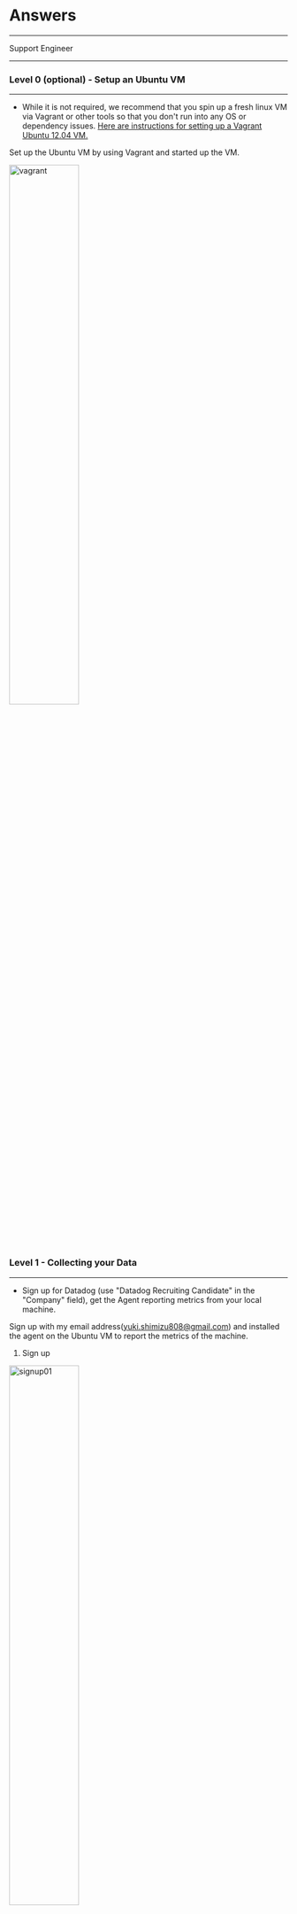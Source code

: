# Answers
___

Support Engineer
___


### Level 0 (optional) - Setup an Ubuntu VM
---

* While it is not required, we recommend that you spin up a fresh linux VM via Vagrant or other tools so that you don't run into any OS or dependency issues. [Here are instructions for setting up a Vagrant Ubuntu 12.04 VM.](https://www.vagrantup.com/docs/getting-started/)

Set up the Ubuntu VM by using Vagrant and started up the VM.

<img src="https://raw.githubusercontent.com/yuki0808/Images/master/20170902/20170902_000.png" width="50%" height="50%" alt="vagrant" title="vagrant">

### Level 1 - Collecting your Data
---
* Sign up for Datadog (use "Datadog Recruiting Candidate" in the "Company" field), get the Agent reporting metrics from your local machine.

Sign up with my email address(yuki.shimizu808@gmail.com) and installed the agent on the Ubuntu VM to report the metrics of the machine.


1. Sign up

<img src="https://raw.githubusercontent.com/yuki0808/Images/master/20170902/20170902_001_01.png" width="50%" height="50%" alt="signup01" title="signup01">

2. Installed Agent
 
Get API Key

<img src="https://raw.githubusercontent.com/yuki0808/Images/master/20170902/20170902_003.png" width="50%" height="50%" alt="installagent02" title="installagent02">

 Install Agent on VM

<img src="https://raw.githubusercontent.com/yuki0808/Images/master/20170902/20170902_004.png" width="50%" height="50%" alt="installagent03" title="installagent03">

<img src="https://raw.githubusercontent.com/yuki0808/Images/master/20170902/20170902_005.png" width="50%" height="50%" alt="installagent04" title="installagent04">

3. Dashboad Report Screen
 
  <img src="https://raw.githubusercontent.com/yuki0808/Images/master/20170902/20170902_006.png" width="50%" height="50%" alt="dashboard01" title="dashboard01">
 
  <img src="https://raw.githubusercontent.com/yuki0808/Images/master/20170902/20170902_007.png" width="50%" height="50%" alt="dashboard02" title="dashboard02">
 


* Bonus question: In your own words, what is the Agent?

The Datadog Agent is a software which developed in Python language and runs on various platforms such as Windows, Linux(CentOS, RedHat, Ubuntu...), and MacOS.
It collects the machine's system resources, data, metric, and events (e.g. CPU, Memory, Disk IO, Networking Usage) .
The agent gathers the machine's data and send the data to Datadog to monitor the machine's performance.


* Add tags in the Agent config file and show us a screenshot of your host and its tags on the Host Map page in Datadog.

1. Edit Agent config File

Agent config file on the VM

```
/etc/dd-agent/datadog.conf
```

Edit the config file to add tags.

  <img src="https://raw.githubusercontent.com/yuki0808/Images/master/20170902/20170902_008_01.png" width="50%" height="50%" alt="conffile01" title="conffile01">
 
  <img src="https://raw.githubusercontent.com/yuki0808/Images/master/20170902/20170902_008_02.png" width="50%" height="50%" alt="conffile02" title="conffile02">

Diff result of between the original file and edited file

  <img src="https://raw.githubusercontent.com/yuki0808/Images/master/20170902/20170902_008_03.png" width="50%" height="50%" alt="conffile03" title="conffile03">


2. Edit Agent config File

Before add the tags.

<img src="https://raw.githubusercontent.com/yuki0808/Images/master/20170902/20170902_008.png" width="50%" height="50%" alt="conffile04" title="conffile04">

After add the tags.

<img src="https://raw.githubusercontent.com/yuki0808/Images/master/20170902/20170902_009.png" width="50%" height="50%" alt="conffile05" title="conffile05">

* Install a database on your machine (MongoDB, MySQL, or PostgreSQL) and then install the respective Datadog integration for that database.

1. Install MySQL Datbase on the VM.

<img src="https://raw.githubusercontent.com/yuki0808/Images/master/20170902/20170902_010.png" width="50%" height="50%" alt="mysql01" title="mysql01">

<img src="https://raw.githubusercontent.com/yuki0808/Images/master/20170902/20170902_011.png" width="50%" height="50%" alt="mysql02" title="mysql02">


2. Install the respective Datadog integration for MySQL. 
 
Create the datadog user and grant privileges.

<img src="https://raw.githubusercontent.com/yuki0808/Images/master/20170902/20170902_012.png" width="50%" height="50%" alt="mysql03" title="mysql03">

<img src="https://raw.githubusercontent.com/yuki0808/Images/master/20170902/20170902_013.png" width="50%" height="50%" alt="mysql04" title="mysql04">

Create and edit the mysql configuration file.

```
/etc/dd-agent/conf.d/mysql.yaml
```

<img src="https://raw.githubusercontent.com/yuki0808/Images/master/20170902/20170902_014.png" width="50%" height="50%" alt="mysql05" title="mysql05">

Restart Agent

<img src="https://raw.githubusercontent.com/yuki0808/Images/master/20170902/20170902_015.png" width="50%" height="50%" alt="mysql06" title="mysql06">

Check the status by using [info] command.

<img src="https://raw.githubusercontent.com/yuki0808/Images/master/20170902/20170902_016.png" width="50%" height="50%" alt="mysql07" title="mysql07">


3. Dashboard Report

See the dashboard report so that the mysql joined the part of the metric targets.

<img src="https://raw.githubusercontent.com/yuki0808/Images/master/20170902/20170902_017.png" width="50%" height="50%" alt="mysql07" title="mysql07">


* Write a custom Agent check that samples a random value. Call this new metric: `test.support.random`

1. Create and edit the custom agent check file.

```
/etc/dd-agent/checks.d/test_random.py
```
<img src="https://raw.githubusercontent.com/yuki0808/Images/master/20170902/20170902_018.png" width="50%" height="50%" alt="custage01" title="custage01">


2. Create and edit the config file.

```
/etc/dd-agent/conf.d/test_random.yaml
```
<img src="https://raw.githubusercontent.com/yuki0808/Images/master/20170902/20170902_019.png" width="50%" height="50%" alt="custage02" title="custage02">

3. Validate the custome agent check

<img src="https://raw.githubusercontent.com/yuki0808/Images/master/20170902/20170902_020.png" width="50%" height="50%" alt="custage03" title="custage03">

4. Check the new metric `test.support.random` is monitoring on Datadog.

<img src="https://raw.githubusercontent.com/yuki0808/Images/master/20170902/20170902_020_01.png" width="50%" height="50%" alt="custage04" title="custage04">


### Level 2 - Visualizing your Data
---
* Since your database integration is reporting now, clone your database integration dashboard and add additional database metrics to it as well as your `test.support.random` metric from the custom Agent check.

1. Clone the database dashboard.

<img src="https://raw.githubusercontent.com/yuki0808/Images/master/20170902/20170902_022.png" width="50%" height="50%" alt="clone01" title="clone01">

<img src="https://raw.githubusercontent.com/yuki0808/Images/master/20170902/20170902_023.png" width="50%" height="50%" alt="clone02" title="clone02">

<img src="https://raw.githubusercontent.com/yuki0808/Images/master/20170902/20170902_024.png" width="50%" height="50%" alt="clone03" title="clone03">


2. Add `test.support.random` metric to the cloned dashboard.

<img src="https://raw.githubusercontent.com/yuki0808/Images/master/20170902/20170902_025.png" width="50%" height="50%" alt="clone04" title="clone04">

<img src="https://raw.githubusercontent.com/yuki0808/Images/master/20170902/20170902_026.png" width="50%" height="50%" alt="clone05" title="clone05">

<img src="https://raw.githubusercontent.com/yuki0808/Images/master/20170902/20170902_027.png" width="50%" height="50%" alt="clone06" title="clone06">

<img src="https://raw.githubusercontent.com/yuki0808/Images/master/20170902/20170902_028.png" width="50%" height="50%" alt="clone07" title="clone07">


* Bonus question: What is the difference between a timeboard and a screenboard?

■Timeboards 

All graphs are always scoped to the same time and graphs will always appear in a grid-like fashion. This makes them generally better for troubleshooting and correlation. Graphs from a TimeBoard can be shared individually.

■ScreenBoards 

These are flexible, far more customizable and are great for getting a high-level look into a system. They are created with drag-and-drop widgets, which can each have a different time frame.
ScreenBoards can be shared as a whole live and as a read-only entity, whereas TimeBoards cannot.


* Take a snapshot of your `test.support.random` graph and draw a box around a section that shows it going above 0.90. Make sure this snapshot is sent to your email by using the @notification

1. Set the line maker at 0.9 so easy-to-recognize to find the alert metric values.

<img src="https://raw.githubusercontent.com/yuki0808/Images/master/20170902/20170902_029_01.png" width="50%" height="50%" alt="checkvalue01" title="checkvalue01">

2. Took a snapshot of the graph status and drew the box(above 0.90) and sent via email notification(I used my other email to confirm that I get the email from the notification correctly).

<img src="https://raw.githubusercontent.com/yuki0808/Images/master/20170902/20170902_029.png" width="50%" height="50%" alt="checkvalue02" title="checkvalue02">

<img src="https://raw.githubusercontent.com/yuki0808/Images/master/20170902/20170902_030.png" width="50%" height="50%" alt="checkvalue03" title="checkvalue03">

<img src="https://raw.githubusercontent.com/yuki0808/Images/master/20170902/20170902_031.png" width="50%" height="50%" alt="checkvalue04" title="checkvalue04">


### Level 3 - Alerting on your Data
---
Since you've already caught your test metric going above 0.90 once, you don't want to have to continually watch this dashboard to be alerted when it goes above 0.90 again.  So let's make life easier by creating a monitor.  
* Set up a monitor on this metric that alerts you when it goes above 0.90 at least once during the last 5 minutes

Set the monitor on the metric like the screenshots below. [Monitors]->[New Monitor]->[Metric].

<img src="https://raw.githubusercontent.com/yuki0808/Images/master/20170902/20170902_033.png" width="50%" height="50%" alt="alert01" title="alert01">

Export JSON file

<img src="https://raw.githubusercontent.com/yuki0808/Images/master/20170902/20170902_034.png" width="50%" height="50%" alt="alert02" title="alert02">

```
{
	"name": "Alerting Test Random Value over 0.9",
	"type": "metric alert",
	"query": "max(last_5m):avg:test.support.random{*} > 0.9",
	"message": " [ALERT]Caught the test metric value which is going above 0.90. @yuki.shimizu808@gmail.com",
	"tags": [
		"*"
	],
	"options": {
		"timeout_h": 0,
		"notify_no_data": false,
		"no_data_timeframe": 10,
		"notify_audit": true,
		"require_full_window": false,
		"new_host_delay": 300,
		"include_tags": false,
		"escalation_message": "",
		"locked": false,
		"renotify_interval": "0",
		"evaluation_delay": "",
		"thresholds": {
			"critical": 0.9
		}
	}
}
```

* Bonus points:  Make it a multi-alert by host so that you won't have to recreate it if your infrastructure scales up.  

From the metric setting screen, change the settig value "Simple alert" to "Multi alert" from the dropdown menu at Step 2 [Define the metric].

<img src="https://raw.githubusercontent.com/yuki0808/Images/master/20170902/20170902_035.png" width="50%" height="50%" alt="alert03" title="alert03">


* Give it a descriptive monitor name and message (it might be worth it to include the link to your previously created dashboard in the message).  Make sure that the monitor will notify you via email.

From the metric setting screen, edit the message as the screenshot below at Step 4 [Say what's happening].
To descriptive the message I added the server's hostname and IP address on the title part and added the link to my dashboard on the message part.

<img src="https://raw.githubusercontent.com/yuki0808/Images/master/20170902/20170902_036.png" width="50%" height="50%" alt="alert04" title="alert04">

Export JSON file

<img src="https://raw.githubusercontent.com/yuki0808/Images/master/20170902/20170902_037.png" width="50%" height="50%" alt="alert05" title="alert05">

```
{
	"name": "Alerting Test Random Value over 0.9 on HOST {{host.name}}  {{host.ip}} ",
	"type": "metric alert",
	"query": "max(last_5m):avg:test.support.random{*} by {host} > 0.9",
	"message": " [ALERT]Caught the test metric value which is going above 0.90. \n\nRefer URL below...\nhttps://app.datadoghq.com/dash/351905/custom-metrics---mysql-cloned?live=true&page=0&is_auto=false&from_ts=1504338822746&to_ts=1504342422746&tile_size=m&fullscreen=false \n\n@yuki.shimizu808@gmail.com ",
	"tags": [
		"*"
	],
	"options": {
		"timeout_h": 0,
		"notify_no_data": false,
		"no_data_timeframe": 10,
		"notify_audit": true,
		"require_full_window": false,
		"new_host_delay": 300,
		"include_tags": false,
		"escalation_message": "",
		"locked": false,
		"renotify_interval": "0",
		"evaluation_delay": "",
		"thresholds": {
			"critical": 0.9
		}
	}
}
```

* This monitor should alert you within 15 minutes. So when it does, take a screenshot of the email that it sends you.

The screenshot below is the alert mail that I got from Datadog monitor.

<img src="https://raw.githubusercontent.com/yuki0808/Images/master/20170902/20170902_038.png" width="50%" height="50%" alt="alert06" title="alert06">


* Bonus: Since this monitor is going to alert pretty often, you don't want to be alerted when you are out of the office. Set up a scheduled downtime for this monitor that silences it from 7pm to 9am daily. Make sure that your email is notified when you schedule the downtime and take a screenshot of that notification.

To set up the scheduled downtime, I set up the settings as screenshot below. 
[Monitors]->[Manage Downtime]->[Schedule Downtime]

<img src="https://raw.githubusercontent.com/yuki0808/Images/master/20170902/20170902_039.png" width="50%" height="50%" alt="alert07" title="alert07">

<img src="https://raw.githubusercontent.com/yuki0808/Images/master/20170902/20170902_041.png" width="50%" height="50%" alt="alert08" title="alert08">

The screenshot below is the  mail that I got from Datadog monitor on downtime.

<img src="https://raw.githubusercontent.com/yuki0808/Images/master/20170902/20170902_040.png" width="50%" height="50%" alt="alert08" title="alert08">
